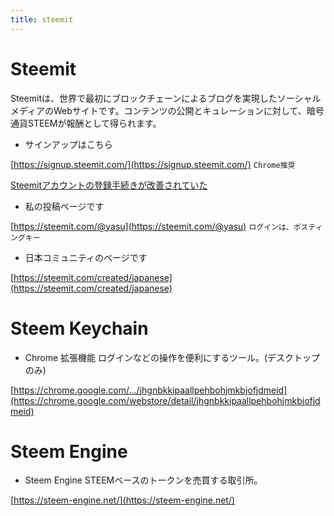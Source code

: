 ```yaml
---
title: steemit
---
```


# Steemit 
Steemitは、世界で最初にブロックチェーンによるブログを実現したソーシャルメディアのWebサイトです。コンテンツの公開とキュレーションに対して、暗号通貨STEEMが報酬として得られます。

* サインアップはこちら
 
 [https://signup.steemit.com/](https://signup.steemit.com/) `Chrome推奨`
 
 [Steemitアカウントの登録手続きが改善されていた](https://steemit.com/japanese/@yasu/4t27l6-steemit)

* 私の投稿ページです

 [https://steemit.com/@yasu](https://steemit.com/@yasu) `ログインは、ポスティングキー`

* 日本コミュニティのページです

 [https://steemit.com/created/japanese](https://steemit.com/created/japanese)

# Steem Keychain

* Chrome 拡張機能
 ログインなどの操作を便利にするツール。(デスクトップのみ)

 [https://chrome.google.com/.../jhgnbkkipaallpehbohjmkbjofjdmeid](https://chrome.google.com/webstore/detail/jhgnbkkipaallpehbohjmkbjofjdmeid)

# Steem Engine

* Steem Engine
 STEEMベースのトークンを売買する取引所。
 
 [https://steem-engine.net/](https://steem-engine.net/)

